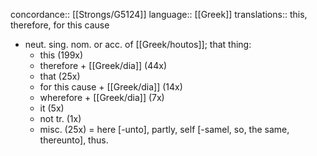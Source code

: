 concordance:: [[Strongs/G5124]] 
language:: [[Greek]] 
translations:: this, therefore, for this cause

- neut. sing. nom. or acc. of [[Greek/houtos]]; that thing:
	- this (199x)
	- therefore + [[Greek/dia]] (44x)
	- that (25x)
	- for this cause + [[Greek/dia]] (14x)
	- wherefore + [[Greek/dia]] (7x)
	- it (5x)
	- not tr. (1x)
	- misc. (25x) = here [-unto], partly, self [-samel, so, the same, thereunto], thus.